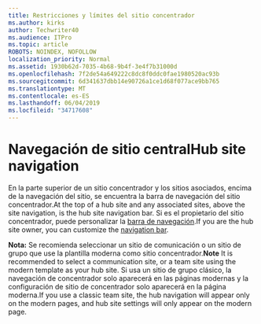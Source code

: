 ```yaml
---
title: Restricciones y límites del sitio concentrador
ms.author: kirks
author: Techwriter40
ms.audience: ITPro
ms.topic: article
ROBOTS: NOINDEX, NOFOLLOW
localization_priority: Normal
ms.assetid: 1930b62d-7035-4b68-9b4f-3e4f7b31000d
ms.openlocfilehash: 7f2de54a649222c8dc8f0ddc0fae1980520ac93b
ms.sourcegitcommit: 6d341637dbb14e90726a1ce1d68f077ace9bb765
ms.translationtype: MT
ms.contentlocale: es-ES
ms.lasthandoff: 06/04/2019
ms.locfileid: "34717608"
---
```

# <a name="hub-site-navigation"></a><span data-ttu-id="7fcb0-102">Navegación de sitio central</span><span class="sxs-lookup"><span data-stu-id="7fcb0-102">Hub site navigation</span></span>

<span data-ttu-id="7fcb0-103">En la parte superior de un sitio concentrador y los sitios asociados, encima de la navegación del sitio, se encuentra la barra de navegación del sitio concentrador.</span><span class="sxs-lookup"><span data-stu-id="7fcb0-103">At the top of a hub site and any associated sites, above the site navigation, is the hub site navigation bar.</span></span> <span data-ttu-id="7fcb0-104">Si es el propietario del sitio concentrador, puede personalizar la [barra de navegación](https://support.office.com/en-us/article/customize-the-navigation-on-your-sharepoint-site-3cd61ae7-a9ed-4e1e-bf6d-4655f0bf25ca#hubnav).</span><span class="sxs-lookup"><span data-stu-id="7fcb0-104">If you are the hub site owner, you can customize the [navigation bar](https://support.office.com/en-us/article/customize-the-navigation-on-your-sharepoint-site-3cd61ae7-a9ed-4e1e-bf6d-4655f0bf25ca#hubnav).</span></span> 

<span data-ttu-id="7fcb0-105">**Nota:** Se recomienda seleccionar un sitio de comunicación o un sitio de grupo que use la plantilla moderna como sitio concentrador.</span><span class="sxs-lookup"><span data-stu-id="7fcb0-105">**Note** It is recommended to select a communication site, or a team site using the modern template as your hub site.</span></span> <span data-ttu-id="7fcb0-106">Si usa un sitio de grupo clásico, la navegación de concentrador solo aparecerá en las páginas modernas y la configuración de sitio de concentrador solo aparecerá en la página moderna.</span><span class="sxs-lookup"><span data-stu-id="7fcb0-106">If you use a classic team site, the hub navigation will appear only on the modern pages, and hub site settings will only appear on the modern page.</span></span> 


